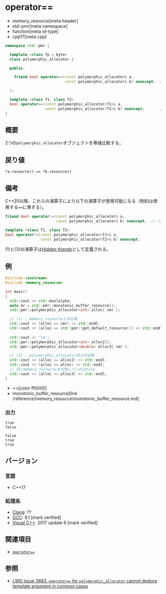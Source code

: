 # operator==
* memory_resource[meta header]
* std::pmr[meta namespace]
* function[meta id-type]
* cpp17[meta cpp]

```cpp
namespace std::pmr {

  template <class Tp = byte>
  class polymorphic_allocator {

  public:

    friend bool operator==(const polymorphic_allocator& a,
                           const polymorphic_allocator& b) noexcept;  // (1)

  };

  template <class T1, class T2>
  bool operator==(const polymorphic_allocator<T1>& a,
                  const polymorphic_allocator<T2>& b) noexcept;       // (2)
}
```

## 概要
2つの`polymorphic_allocator`オブジェクトを等値比較する。

## 戻り値
`*a.resource() == *b.resource()`

## 備考

C++20以降、これらの演算子により以下の演算子が使用可能になる（制約は使用する`==`に準ずる）。

```cpp
friend bool operator!=(const polymorphic_allocator& a,
                       const polymorphic_allocator& b) noexcept;  // (3)

template <class T1, class T2>
bool operator!=(const polymorphic_allocator<T1>& a,
                const polymorphic_allocator<T2>& b) noexcept;
```

(1)と(3)の演算子は[*Hidden friends*](/article/lib/hidden_friends.md)として定義される。

## 例
```cpp example
#include <iostream>
#include <memory_resource>

int main()
{
  std::cout << std::boolalpha;
  auto mr = std::pmr::monotonic_buffer_resource{};
  std::pmr::polymorphic_allocator<int> alloc{ &mr };

  // (1) : memory_resourceとの比較
  std::cout << (alloc == &mr) << std::endl;
  std::cout << (alloc == std::pmr::get_default_resource()) << std::endl;
  
  std::cout << '\n';
  std::pmr::polymorphic_allocator<int> alloc2{};
  std::pmr::polymorphic_allocator<double> alloc3{ &mr };

  // (2) : polymorphic_allocator同士の比較
  std::cout << (alloc == alloc2) << std::endl;
  std::cout << (alloc == alloc) << std::endl;
  // 同じmemory_resourceを利用していればtrue
  std::cout << (alloc == alloc3) << std::endl;
}
```
* ==[color ff0000]
* monotonic_buffer_resource[link /reference/memory_resource/monotonic_buffer_resource.md]

### 出力
```
true
false

false
true
true
```

## バージョン
### 言語
- C++17

### 処理系
- [Clang](/implementation.md#clang): ??
- [GCC](/implementation.md#gcc): 9.1 [mark verified]
- [Visual C++](/implementation.md#visual_cpp): 2017 update 6 [mark verified]

## 関連項目
- [`operator==`](/reference/memory_resource/memory_resource/op_equal.md)

## 参照

- [LWG Issue 3683. `operator==` for `polymorphic_allocator` cannot deduce template argument in common cases](https://cplusplus.github.io/LWG/issue3683)
